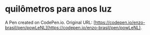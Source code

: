 # quilômetros para anos luz

A Pen created on CodePen.io. Original URL: [https://codepen.io/enzo-brasil/pen/powLeNL](https://codepen.io/enzo-brasil/pen/powLeNL).


